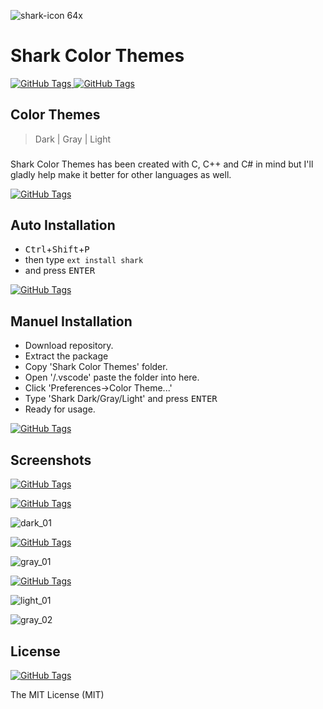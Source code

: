 ![shark-icon 64x](https://user-images.githubusercontent.com/22396814/42848225-4f498618-8a27-11e8-8e1d-fbbe1ce3ce2a.png)
# Shark Color Themes
[![GitHub Tags](https://img.shields.io/badge/version-1.0.0-brightgreen.svg)
](https://github.com/csknklc/shark)
[![GitHub Tags](https://img.shields.io/badge/sublime--text-2%2F3-red.svg)
](https://github.com/csknklc/shark)

## Color Themes
> Dark | Gray | Light
###
Shark Color Themes has been created with C, C++ and C# in mind but I'll gladly help make it better for other languages as well.

[![GitHub Tags](https://img.shields.io/badge/coverage-C%2FC%2B%2B-blue.svg)
](https://github.com/csknklc/shark)

## Auto Installation

* <kbd>Ctrl</kbd>+<kbd>Shift</kbd>+<kbd>P</kbd> 
* then type `ext install shark`
* and press <kbd>ENTER</kbd>

[![GitHub Tags](https://img.shields.io/badge/status-available-brightgreen.svg)
](https://github.com/csknklc/shark)

## Manuel Installation
* Download repository.
* Extract the package
* Copy 'Shark Color Themes' folder.
* Open '/.vscode' paste the folder into here. 
* Click 'Preferences->Color Theme...' 
* Type 'Shark Dark/Gray/Light' and press <kbd>ENTER</kbd>
* Ready for usage.

[![GitHub Tags](https://img.shields.io/badge/status-available-brightgreen.svg)
](https://github.com/csknklc/shark)

## Screenshots

[![GitHub Tags](https://img.shields.io/badge/theme-Material-orange.svg)
](http://equinsuocha.io/material-theme/#/default)

[![GitHub Tags](https://img.shields.io/badge/color-dark-010101.svg)
](https://github.com/csknklc/shark)

![dark_01](https://user-images.githubusercontent.com/22396814/33724420-729cd44a-db80-11e7-923f-0ee32e8d4109.png)


[![GitHub Tags](https://img.shields.io/badge/color-gray-lightgrey.svg)
](https://github.com/csknklc/shark)

![gray_01](https://user-images.githubusercontent.com/22396814/33724459-81d33cec-db80-11e7-8af6-19aedceeaa12.png)


[![GitHub Tags](https://img.shields.io/badge/color-light-blue.svg)
](https://github.com/csknklc/shark)

![light_01](https://user-images.githubusercontent.com/22396814/33724472-8e4e2482-db80-11e7-87ab-745939b4f768.png)


![gray_02](https://user-images.githubusercontent.com/22396814/33724580-d877e61a-db80-11e7-965f-efaf334c56fe.png)

## License

[![GitHub Tags](https://img.shields.io/apm/l/vim-mode.svg)
](https://github.com/csknklc/shark)

The MIT License (MIT)
